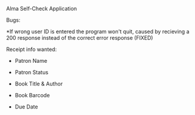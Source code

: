 Alma Self-Check Application

Bugs:

*If wrong user ID is entered the program won't quit, caused by recieving a 200 response instead of the correct error response (FIXED)

Receipt info wanted:

* Patron Name

* Patron Status

* Book Title & Author

* Book Barcode

* Due Date
